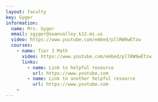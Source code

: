 ```yaml
---
layout: faculty
key: Gyger
information:
  name: Mrs. Gyger
  email: sgyger@swanvalley.k12.mi.us
  video: https://www.youtube.com/embed/pllRW9wETzw
  courses:
    - name: Tier 3 Math
      video: https://www.youtube.com/embed/pllRW9wETzw
      links:
        - name: Link to helpful resource
          url: https://www.youtube.com
        - name: Link to another helpful resource
          url: https://www.youtube.com
    -
---
```

